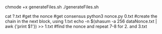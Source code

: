 chmode +x generateFiles.sh
./generateFiles.sh

cat ?.txt
#get the nonce
#get consensus
python3 nonce.py 0.txt
#create the chain in the next block, using 1.txt
echo -n $(shasum -a 256 dataNonce.txt | awk {'print $1'}) >> 1.txt
#find the nonce and repeat 7-8 for 2. and 3.txt

